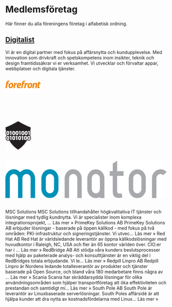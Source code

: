 # Medlemsföretag
Här finner du alla föreningens företag i alfabetisk ordning.

## [Digitalist](https://www.digitalist.se)
Vi är en digital partner med fokus på affärsnytta och kundupplevelse. Med innovation som drivkraft och spetskompetens inom insikter, teknik och design framtidssäkrar vi er verksamhet. Vi utvecklar och förvaltar appar, webbplatser och digitala tjänster.


## <a href="https://www.forefront.se" rel="Forefront Consulting">![Logo](/assets/img/Forefront_logo.png)</a>

## <a href="https://imcode.com" rel="imCode Partner AB">![Logo](/assets/img/imcode.gif)</a>

## <a href="https://kafit.se" rel="Kafit AB">![Logo](/assets/img/kaft.png)</a>

## <a href="http://www.monator.com" rel="Monator Technologies AB">![Logo](/assets/img/monator.png)</a>

## 

MSC Solutions
MSC Solutions tillhandahåller högkvalitativa IT tjänster och lösningar med tydlig kundnytta. Vi är specialister inom komplexa integrationsprojekt, ... Läs mer »
PrimeKey Solutions AB
PrimeKey Solutions AB erbjuder lösningar - baserade på öppen källkod - med fokus på två områden: PKI-infrastruktur och signeringstjänster. Vi utvec... Läs mer »
Red Hat AB
Red Hat är världsledande leverantör av öppna källkodslösningar med huvudkontor i Raleigh, NC, USA och fler än 65 kontor världen över. CIO:er har i ... Läs mer »
RedBridge AB
Att stödja våra kunders beslutsprocesser med hjälp av paketerade analys- och konsulttjänster är en viktig del i RedBridges totala erbjudande. Vi le... Läs mer »
Redpill Linpro AB
Redpill Linpro är Nordens ledande totalleverantör av produkter och tjänster baserade på Open Source, och bland våra 180 medarbetare finns några av ... Läs mer »
Scania
Scania har skräddarsydda lösningar för olika användningsområden som hjälper transportföretag att öka effektiviteten och prestandan och samtidigt mi... Läs mer »
South Pole AB
South Pole är leverantör av Linuxbaserade serverlösningar. South Poles affärsidé är att hjälpa kunder att dra nytta av kostnadsfördelarna med Linux... Läs mer »
